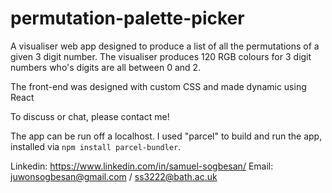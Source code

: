 # permutation-palette-picker
 
A visualiser web app designed to produce a list of all the permutations of a given 3 digit number. 
The visualiser produces 120 RGB colours for 3 digit numbers who's digits are all between 0 and 2.

The front-end was designed with custom CSS and made dynamic using React

To discuss or chat, please contact me!

The app can be run off a localhost. I used "parcel" to build and run the app, installed via <code>npm install parcel-bundler</code>.

Linkedin: https://www.linkedin.com/in/samuel-sogbesan/
Email: juwonsogbesan@gmail.com / ss3222@bath.ac.uk

